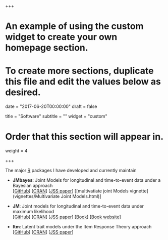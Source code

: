 +++
# An example of using the custom widget to create your own homepage section.
# To create more sections, duplicate this file and edit the values below as desired.

date = "2017-06-20T00:00:00"
draft = false

title = "Software"
subtitle = ""
widget = "custom"

# Order that this section will appear in.
weight = 4

+++

The major [R](https://cran.r-project.org/) packages I have developed and currently maintain

- **JMbayes**: Joint Models for longitudinal and time-to-event data under a Bayesian approach  
[[GitHub](https://github.com/drizopoulos/JMbayes)] 
[[CRAN](https://cran.r-project.org/package=JMbayes)]
[[JSS paper](http://dx.doi.org/10.18637/jss.v072.i07)]
[[multivatiate joint Models vignette](vignettes/Multivariate Joint Models.html)]

- **JM**: Joint models for longitudinal and time-to-event data under maximum likelihood  
[[GitHub](https://github.com/drizopoulos/JM)] 
[[CRAN](https://cran.r-project.org/package=JM)]
[[JSS paper](http://www.jstatsoft.org/v35/i09/)]
[[Book](www.crcpress.com/product/isbn/9781439872864)]
[[Book website](http://jmr.r-forge.r-project.org/)]

- **ltm**: Latent trait models under the Item Response Theory approach  
[[GitHub](https://github.com/drizopoulos/ltm)] 
[[CRAN](https://cran.r-project.org/package=ltm)]
[[JSS paper](http://www.jstatsoft.org/v17/i05/)]

